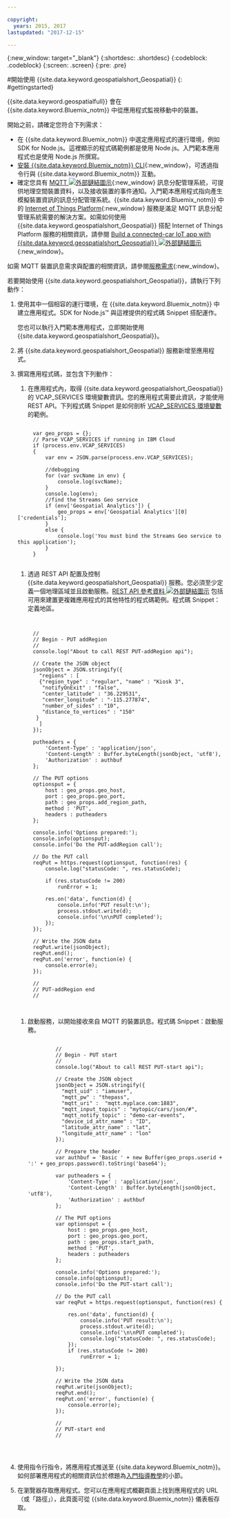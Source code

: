 ```yaml
---

copyright:
  years: 2015, 2017
lastupdated: "2017-12-15"

---
```


<!-- Attribute definitions -->
{:new_window: target="_blank"}
{:shortdesc: .shortdesc}
{:codeblock: .codeblock}
{:screen: .screen}
{:pre: .pre}


#開始使用 {{site.data.keyword.geospatialshort_Geospatial}}
{: #gettingstarted}

{{site.data.keyword.geospatialfull}} 會在 {{site.data.keyword.Bluemix_notm}} 中從應用程式監視移動中的裝置。

開始之前，請確定您符合下列需求：

* 在 {{site.data.keyword.Bluemix_notm}} 中選定應用程式的運行環境，例如 SDK for Node.js。這裡顯示的程式碼範例都是使用 Node.js。入門範本應用程式也是使用 Node.js 所撰寫。
* [安裝 {{site.data.keyword.Bluemix_notm}} CLI](https://console.bluemix.net/docs/cloud-platform/cli/reference/bluemix_cli/download_cli.html#download_install){:new_window}，可透過指令行與 {{site.data.keyword.Bluemix_notm}} 互動。
* 確定您具有 [MQTT ![外部鏈結圖示](../../icons/launch-glyph.svg "外部鏈結圖示")](http://mqtt.org/){:new_window} 訊息分配管理系統，可提供地理空間裝置資料，以及接收裝置的事件通知。入門範本應用程式指向產生模擬裝置資訊的訊息分配管理系統。{{site.data.keyword.Bluemix_notm}} 中的 [Internet of Things Platform](https://console.bluemix.net/catalog/services/internet-of-things-platform/){:new_window} 服務是滿足 MQTT 訊息分配管理系統需要的解決方案。如需如何使用 {{site.data.keyword.geospatialshort_Geospatial}} 搭配 Internet of Things Platform 服務的相關資訊，請參閱 [Build a connected-car IoT app with {{site.data.keyword.geospatialshort_Geospatial}} ![外部鏈結圖示](../../icons/launch-glyph.svg "外部鏈結圖示")](http://www.ibm.com/developerworks/mobile/library/mo-connectedcar-app/index.html){:new_window}。

如需 MQTT 裝置訊息需求與配置的相關資訊，請參閱[服務需求](/docs/services/geospatial/requirements.html){:new_window}。


若要開始使用 {{site.data.keyword.geospatialshort_Geospatial}}，請執行下列動作：

1. 使用其中一個相容的運行環境，在 {{site.data.keyword.Bluemix_notm}} 中建立應用程式。SDK for Node.js™ 與這裡提供的程式碼 Snippet 搭配運作。

	您也可以執行入門範本應用程式，立即開始使用 {{site.data.keyword.geospatialshort_Geospatial}}。

1. 將 {{site.data.keyword.geospatialshort_Geospatial}} 服務新增至應用程式。
1. 撰寫應用程式碼，並包含下列動作：

	1. 在應用程式內，取得 {{site.data.keyword.geospatialshort_Geospatial}} 的 VCAP_SERVICES 環境變數資訊。您的應用程式需要此資訊，才能使用 REST API。下列程式碼 Snippet 是如何剖析 [VCAP_SERVICES 環境變數](/docs/services/geospatial/vcap_services.html)的範例。
	<pre><code>		 	
		var geo_props = {};
		// Parse VCAP_SERVICES if running in IBM Cloud
		if (process.env.VCAP_SERVICES)
		{
			var env = JSON.parse(process.env.VCAP_SERVICES);

			//debugging
			for (var svcName in env) {
				console.log(svcName);
			}
			console.log(env);
			//find the Streams Geo service
			if (env['Geospatial Analytics']) {
				geo_props = env['Geospatial Analytics'][0]['credentials'];
			}
			else {
				console.log('You must bind the Streams Geo service to this application');
			}
		}
	</code></pre>
	1. 透過 REST API 配置及控制 {{site.data.keyword.geospatialshort_Geospatial}} 服務。您必須至少定義一個地理區域並且啟動服務。[REST API 參考資料 ![外部鏈結圖示](../../icons/launch-glyph.svg "外部鏈結圖示")](https://console.bluemix.net/apidocs/246) 包括可用來建置更複雜應用程式的其他特性的程式碼範例。程式碼 Snippet：定義地區。
	<pre><code>

		//
		// Begin - PUT addRegion
		//
		console.log("About to call REST PUT-addRegion api");  

		// Create the JSON object
		jsonObject = JSON.stringify({
		  "regions" : [
		  {"region_type" : "regular", "name" : "Kiosk 3",
		   "notifyOnExit" : "false",
		   "center_latitude" : "36.229531",
		   "center_longitude" : "-115.277874",
		   "number_of_sides" : "10",
		   "distance_to_vertices" : "150"
		 }
		  ]
		});

		putheaders = {
		    'Content-Type' : 'application/json',
		    'Content-Length' : Buffer.byteLength(jsonObject, 'utf8'),
		    'Authorization' : authbuf
		};

		// The PUT options
		optionsput = {
		    host : geo_props.geo_host,
		    port : geo_props.geo_port,
		    path : geo_props.add_region_path,
		    method : 'PUT',
		    headers : putheaders
		};

		console.info('Options prepared:');
		console.info(optionsput);
		console.info('Do the PUT-addRegion call');

		// Do the PUT call
		reqPut = https.request(optionsput, function(res) {
		    console.log("statusCode: ", res.statusCode);

		    if (res.statusCode != 200)
		        runError = 1;

		    res.on('data', function(d) {
		        console.info('PUT result:\n');
		        process.stdout.write(d);
		        console.info('\n\nPUT completed');
		    });
		});

		// Write the JSON data
		reqPut.write(jsonObject);
		reqPut.end();
		reqPut.on('error', function(e) {
		    console.error(e);
		});

		//
		// PUT-addRegion end
		//

		</code></pre>
	1. 啟動服務，以開始接收來自 MQTT 的裝置訊息。程式碼 Snippet：啟動服務。

		<pre><code>							
				//
				// Begin - PUT start
				//
				console.log("About to call REST PUT-start api");  

				// Create the JSON object
				jsonObject = JSON.stringify({
				  "mqtt_uid" : "iamuser",
				  "mqtt_pw" : "thepass",
				  "mqtt_uri" :  "mqtt.myplace.com:1883",
				  "mqtt_input_topics" : "mytopic/cars/json/#",
				  "mqtt_notify_topic" : "demo-car-events",
				  "device_id_attr_name" : "ID",
				  "latitude_attr_name" : "lat",
				  "longitude_attr_name" : "lon"
				});

				// Prepare the header
				var authbuf = 'Basic ' + new Buffer(geo_props.userid + ':' + geo_props.password).toString('base64');

				var putheaders = {
				    'Content-Type' : 'application/json',
				    'Content-Length' : Buffer.byteLength(jsonObject, 'utf8'),
				    'Authorization' : authbuf
				};

				// The PUT options
				var optionsput = {
				    host : geo_props.geo_host,
				    port : geo_props.geo_port,
				    path : geo_props.start_path,
				    method : 'PUT',
				    headers : putheaders
				};

				console.info('Options prepared:');
				console.info(optionsput);
				console.info('Do the PUT-start call');

				// Do the PUT call
				var reqPut = https.request(optionsput, function(res) {

				    res.on('data', function(d) {
				        console.info('PUT result:\n');
				        process.stdout.write(d);
				        console.info('\n\nPUT completed');
				        console.log("statusCode: ", res.statusCode);
				    });
				    if (res.statusCode != 200)
				        runError = 1;

				});

				// Write the JSON data
				reqPut.write(jsonObject);
				reqPut.end();
				reqPut.on('error', function(e) {
				    console.error(e);
				});

				//
				// PUT-start end
				//
	</code></pre>
      
1. 使用指令行指令，將應用程式推送至 {{site.data.keyword.Bluemix_notm}}。如何部署應用程式的相關資訊位於標題為[入門指導教學](/docs/services/geospatial/pushing_starter_app.html)的小節。

1. 在瀏覽器存取應用程式。您可以在應用程式概觀頁面上找到應用程式的 URL（或「路徑」），此頁面可從 {{site.data.keyword.Bluemix_notm}} 儀表板存取。
